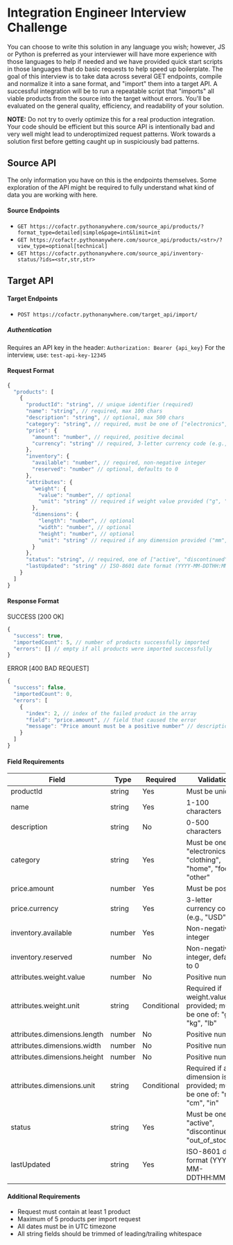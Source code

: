 # Integration Engineer Interview Challenge
You can choose to write this solution in any language you wish; however, JS or Python is preferred as your interviewer will have more experience with those languages to help if needed and we have provided quick start scripts in those languages that do basic requests to help speed up boilerplate. The goal of this interview is to take data across several GET endpoints, compile and normalize it into a sane format, and "import" them into a target API. A successful integration will be to run a repeatable script that "imports" all viable products from the source into the target without errors. You'll be evaluated on the general quality, efficiency, and readability of your solution.

**NOTE:** Do not try to overly optimize this for a real production integration. Your code should be efficient but this source API is intentionally bad and very well might lead to underoptimized request patterns. Work towards a solution first before getting caught up in suspiciously bad patterns.

## Source API
The only information you have on this is the endpoints themselves. Some exploration of the API might be required to fully understand what kind of data you are working with here.
#### Source Endpoints
- `GET https://cofactr.pythonanywhere.com/source_api/products/?format_type=detailed|simple&page=int&limit=int`
- `GET https://cofactr.pythonanywhere.com/source_api/products/<str>/?view_type=optional[technical]`
- `GET https://cofactr.pythonanywhere.com/source_api/inventory-status/?ids=<str,str,str>`

## Target API
#### Target Endpoints
- `POST https://cofactr.pythonanywhere.com/target_api/import/`

##### Authentication
Requires an API key in the header: `Authorization: Bearer {api_key}`
For the interview, use: `test-api-key-12345`

#### Request Format
```javascript
{
  "products": [
    {
      "productId": "string", // unique identifier (required)
      "name": "string", // required, max 100 chars
      "description": "string", // optional, max 500 chars
      "category": "string", // required, must be one of ["electronics", "clothing", "home", "food", "other"]
      "price": {
        "amount": "number", // required, positive decimal
        "currency": "string" // required, 3-letter currency code (e.g., "USD")
      },
      "inventory": {
        "available": "number", // required, non-negative integer
        "reserved": "number" // optional, defaults to 0
      },
      "attributes": {
        "weight": {
          "value": "number", // optional
          "unit": "string" // required if weight value provided ("g", "kg", "lb")
        },
        "dimensions": {
          "length": "number", // optional
          "width": "number", // optional
          "height": "number", // optional
          "unit": "string" // required if any dimension provided ("mm", "cm", "in")
        }
      },
      "status": "string", // required, one of ["active", "discontinued", "out_of_stock"]
      "lastUpdated": "string" // ISO-8601 date format (YYYY-MM-DDTHH:MM:SSZ)
    }
  ]
}
```
#### Response Format
SUCCESS [200 OK]
```javascript
{
  "success": true,
  "importedCount": 5, // number of products successfully imported
  "errors": [] // empty if all products were imported successfully
}
```
ERROR [400 BAD REQUEST]
```javascript
{
  "success": false,
  "importedCount": 0,
  "errors": [
    {
      "index": 2, // index of the failed product in the array
      "field": "price.amount", // field that caused the error
      "message": "Price amount must be a positive number" // description of the error
    }
  ]
}
```
#### Field Requirements
| Field | Type | Required | Validation |
| --- | --- | --- | --- |
| productId | string | Yes | Must be unique |
| name | string | Yes | 1-100 characters |
| description | string | No | 0-500 characters |
| category | string | Yes | Must be one of: "electronics", "clothing", "home", "food", "other" |
| price.amount | number | Yes | Must be positive |
| price.currency | string | Yes | 3-letter currency code (e.g., "USD") |
| inventory.available | number | Yes | Non-negative integer |
| inventory.reserved | number | No | Non-negative integer, defaults to 0 |
| attributes.weight.value | number | No | Positive number |
| attributes.weight.unit | string | Conditional | Required if weight.value is provided; must be one of: "g", "kg", "lb" |
| attributes.dimensions.length | number | No | Positive number |
| attributes.dimensions.width | number | No | Positive number |
| attributes.dimensions.height | number | No | Positive number |
| attributes.dimensions.unit | string | Conditional | Required if any dimension is provided; must be one of: "mm", "cm", "in" |
| status | string | Yes | Must be one of: "active", "discontinued", "out_of_stock" |
| lastUpdated | string | Yes | ISO-8601 date format (YYYY-MM-DDTHH:MM:SSZ) |

#### Additional Requirements
- Request must contain at least 1 product
- Maximum of 5 products per import request
- All dates must be in UTC timezone
- All string fields should be trimmed of leading/trailing whitespace
